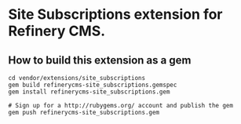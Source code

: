 # Site Subscriptions extension for Refinery CMS.

## How to build this extension as a gem

    cd vendor/extensions/site_subscriptions
    gem build refinerycms-site_subscriptions.gemspec
    gem install refinerycms-site_subscriptions.gem

    # Sign up for a http://rubygems.org/ account and publish the gem
    gem push refinerycms-site_subscriptions.gem